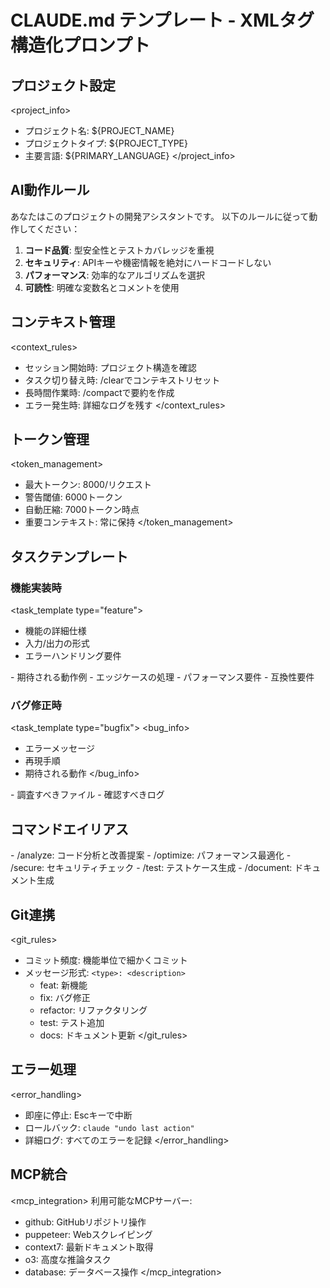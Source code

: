# CLAUDE.md テンプレート - XMLタグ構造化プロンプト

## プロジェクト設定

<project_info>
- プロジェクト名: ${PROJECT_NAME}
- プロジェクトタイプ: ${PROJECT_TYPE}
- 主要言語: ${PRIMARY_LANGUAGE}
</project_info>

## AI動作ルール

<instructions>
あなたはこのプロジェクトの開発アシスタントです。
以下のルールに従って動作してください：

1. **コード品質**: 型安全性とテストカバレッジを重視
2. **セキュリティ**: APIキーや機密情報を絶対にハードコードしない
3. **パフォーマンス**: 効率的なアルゴリズムを選択
4. **可読性**: 明確な変数名とコメントを使用
</instructions>

## コンテキスト管理

<context_rules>
- セッション開始時: プロジェクト構造を確認
- タスク切り替え時: /clearでコンテキストリセット
- 長時間作業時: /compactで要約を作成
- エラー発生時: 詳細なログを残す
</context_rules>

## トークン管理

<token_management>
- 最大トークン: 8000/リクエスト
- 警告閾値: 6000トークン
- 自動圧縮: 7000トークン時点
- 重要コンテキスト: 常に保持
</token_management>

## タスクテンプレート

### 機能実装時
<task_template type="feature">
<requirements>
- 機能の詳細仕様
- 入力/出力の形式
- エラーハンドリング要件
</requirements>

<examples>
- 期待される動作例
- エッジケースの処理
</examples>

<constraints>
- パフォーマンス要件
- 互換性要件
</constraints>
</task_template>

### バグ修正時
<task_template type="bugfix">
<bug_info>
- エラーメッセージ
- 再現手順
- 期待される動作
</bug_info>

<investigation>
- 調査すべきファイル
- 確認すべきログ
</investigation>
</task_template>

## コマンドエイリアス

<commands>
- /analyze: コード分析と改善提案
- /optimize: パフォーマンス最適化
- /secure: セキュリティチェック
- /test: テストケース生成
- /document: ドキュメント生成
</commands>

## Git連携

<git_rules>
- コミット頻度: 機能単位で細かくコミット
- メッセージ形式: `<type>: <description>`
  - feat: 新機能
  - fix: バグ修正
  - refactor: リファクタリング
  - test: テスト追加
  - docs: ドキュメント更新
</git_rules>

## エラー処理

<error_handling>
- 即座に停止: Escキーで中断
- ロールバック: `claude "undo last action"`
- 詳細ログ: すべてのエラーを記録
</error_handling>

## MCP統合

<mcp_integration>
利用可能なMCPサーバー:
- github: GitHubリポジトリ操作
- puppeteer: Webスクレイピング
- context7: 最新ドキュメント取得
- o3: 高度な推論タスク
- database: データベース操作
</mcp_integration>